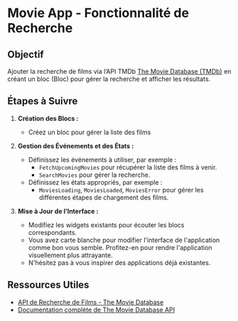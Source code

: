 # Movie App - Fonctionnalité de Recherche

## Objectif
Ajouter la recherche de films via l’API TMDb [The Movie Database (TMDb)](https://developer.themoviedb.org/reference/search-movie) en créant un bloc (Bloc) pour gérer la recherche et afficher les résultats.

## Étapes à Suivre

1. **Création des Blocs :**
   - Créez un bloc pour gérer la liste des films 

2. **Gestion des Événements et des États :**
   - Définissez les événements à utiliser, par exemple :
     - `FetchUpcomingMovies` pour récupérer la liste des films à venir.
     - `SearchMovies` pour gérer la recherche.
   - Définissez les états appropriés, par exemple :
     - `MoviesLoading`, `MoviesLoaded`, `MoviesError` pour gérer les différentes étapes de chargement des films.

3. **Mise à Jour de l’Interface :**
   - Modifiez les widgets existants pour écouter les blocs correspondants.
   - Vous avez carte blanche pour modifier l'interface de l'application comme bon vous semble. Profitez-en pour rendre l'application visuellement plus attrayante. 
   - N'hésitez pas à vous inspirer des applications déjà existantes.

## Ressources Utiles
- [API de Recherche de Films - The Movie Database](https://developer.themoviedb.org/reference/search-movie)
- [Documentation complète de The Movie Database API](https://developer.themoviedb.org/reference/intro/getting-started)
